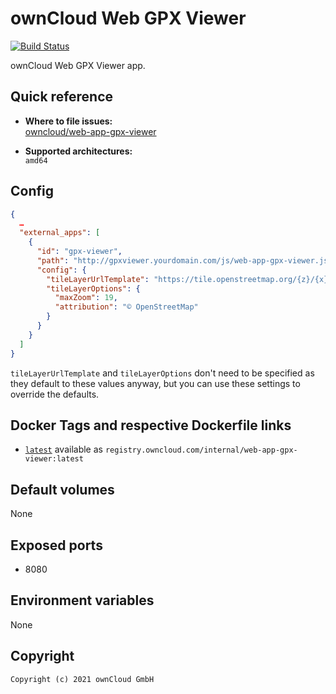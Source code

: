 # ownCloud Web GPX Viewer

[![Build Status](https://drone.owncloud.com/api/badges/owncloud/web-app-gpx-viewer/status.svg)](https://drone.owncloud.com/owncloud/web-app-gpx-viewer)

ownCloud Web GPX Viewer app.

## Quick reference

- **Where to file issues:**\
  [owncloud/web-app-gpx-viewer](https://github.com/owncloud/web-app-gpx-viewer/issues)

- **Supported architectures:**\
  `amd64`

## Config

```json
{
  …
  "external_apps": [
    {
      "id": "gpx-viewer",
      "path": "http://gpxviewer.yourdomain.com/js/web-app-gpx-viewer.js",
      "config": {
        "tileLayerUrlTemplate": "https://tile.openstreetmap.org/{z}/{x}/{y}.png",
        "tileLayerOptions": {
          "maxZoom": 19,
          "attribution": "© OpenStreetMap"
        }
      }
    }
  ]
}
```

`tileLayerUrlTemplate` and `tileLayerOptions` don't need to be specified as they default to these values anyway, but you can use these settings to override the defaults.

## Docker Tags and respective Dockerfile links

- [`latest`](https://github.com/owncloud/web-app-gpx-viewer/blob/master/docker/Dockerfile) available as `registry.owncloud.com/internal/web-app-gpx-viewer:latest`

## Default volumes

None

## Exposed ports

- 8080

## Environment variables

None

## Copyright

```Text
Copyright (c) 2021 ownCloud GmbH
```

